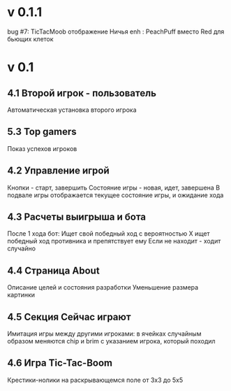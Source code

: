 # v 0.1.1
 bug #7: TicTacMoob отображение Ничья
 enh : PeachPuff вместо Red для бьющих клеток

# v 0.1

## 4.1 Второй игрок - пользователь
Автоматическая установка второго игрока

## 5.3 Top gamers
Показ успехов игроков

## 4.2 Управление игрой
Кнопки - старт, завершить
Состояние игры - новая, идет, завершена
В подвале игры отображается текущее состояние игры, и ожидание хода

## 4.3 Расчеты выигрыша и бота
После 1 хода бот:
  Ищет свой победный ход
  с вероятностью X ищет победный ход противника и препятствует ему
  Если не находит - ходит случайно

## 4.4 Страница About
Описание целей и состояния разработки
Уменьшение размера картинки

## 4.5 Секция Сейчас играют
Имитация игры между другими игроками:
в ячейках случайным образом меняются chip и brim с указанием игрока, который походил

## 4.6 Игра Tic-Tac-Boom
Крестики-нолики на раскрывающемся поле от 3х3 до 5х5
